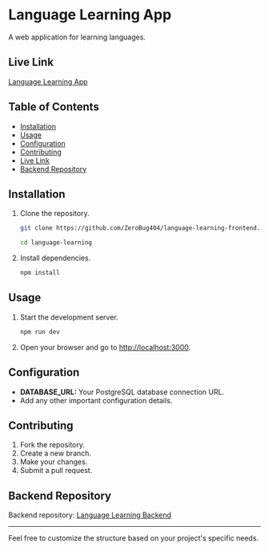 # Language Learning App

A web application for learning languages.

## Live Link
[Language Learning App](https://language-learning-frontend-zerobug404.vercel.app/)

## Table of Contents

- [Installation](#installation)
- [Usage](#usage)
- [Configuration](#configuration)
- [Contributing](#contributing)
- [Live Link](#live-link)
- [Backend Repository](#backend-repository)

## Installation

1. Clone the repository.
    ```bash
    git clone https://github.com/ZeroBug404/language-learning-frontend.git language-learning

    cd language-learning
    ```

2. Install dependencies.
    ```bash
    npm install
    ```


## Usage

1. Start the development server.
    ```bash
    npm run dev
    ```

2. Open your browser and go to [http://localhost:3000](http://localhost:3000).

## Configuration

- **DATABASE_URL:** Your PostgreSQL database connection URL.
- Add any other important configuration details.

## Contributing

1. Fork the repository.
2. Create a new branch.
3. Make your changes.
4. Submit a pull request.

## Backend Repository

Backend repository: [Language Learning Backend](https://github.com/ZeroBug404/language-learning-backend)

---

Feel free to customize the structure based on your project's specific needs.
